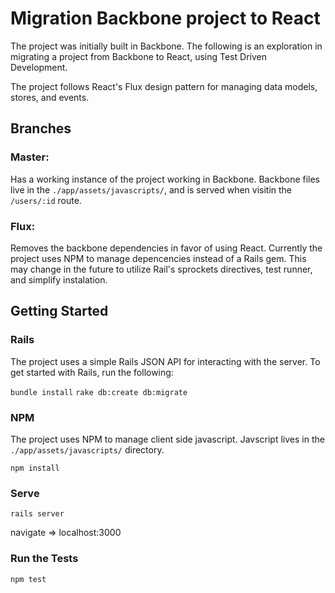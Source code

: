 # Migration Backbone project to React

The project was initially built in Backbone. The following is an exploration in
migrating a project from Backbone to React, using Test Driven Development.

The project follows React's Flux design pattern for managing data models,
stores, and events. 

## Branches

### Master:
Has a working instance of the project working in Backbone. Backbone files live
in the `./app/assets/javascripts/`, and is served when visitin the `/users/:id`
route.

### Flux:
Removes the backbone dependencies in favor of using React. Currently the project
uses NPM to manage depencencies instead of a Rails gem. This may change in the
future to utilize Rail's sprockets directives, test runner, and simplify
instalation. 

## Getting Started

### Rails
The project uses a simple Rails JSON API for interacting with the server. To get
started with Rails, run the following: 

`bundle install`
`rake db:create db:migrate`

### NPM
The project uses NPM to manage client side javascript. Javscript lives in the
`./app/assets/javascripts/` directory.

`npm install`

### Serve
`rails server`

navigate => localhost:3000

### Run the Tests
`npm test`
